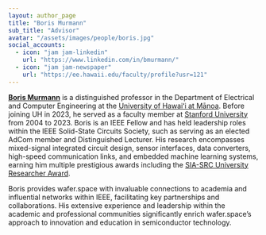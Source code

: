 ```yaml
---
layout: author_page
title: "Boris Murmann"
sub_title: "Advisor"
avatar: "/assets/images/people/boris.jpg"
social_accounts:
  - icon: "jam jam-linkedin"
    url: "https://www.linkedin.com/in/bmurmann/"
  - icon: "jam jam-newspaper"
    url: "https://ee.hawaii.edu/faculty/profile?usr=121"
---
```

**[Boris Murmann](https://ee.hawaii.edu/faculty/profile?usr=121)** is a distinguished professor in the Department of Electrical and Computer Engineering at the [University of Hawaiʻi at Mānoa](https://manoa.hawaii.edu). Before joining UH in 2023, he served as a faculty member at [Stanford University](https://stanford.edu) from 2004 to 2023. Boris is an IEEE Fellow and has held leadership roles within the IEEE Solid-State Circuits Society, such as serving as an elected AdCom member and Distinguished Lecturer. His research encompasses mixed-signal integrated circuit design, sensor interfaces, data converters, high-speed communication links, and embedded machine learning systems, earning him multiple prestigious awards including the [SIA-SRC University Researcher Award](https://www.src.org/award/university-researcher/2021/).

Boris provides wafer.space with invaluable connections to academia and influential networks within IEEE, facilitating key partnerships and collaborations. His extensive experience and leadership within the academic and professional communities significantly enrich wafer.space’s approach to innovation and education in semiconductor technology.

